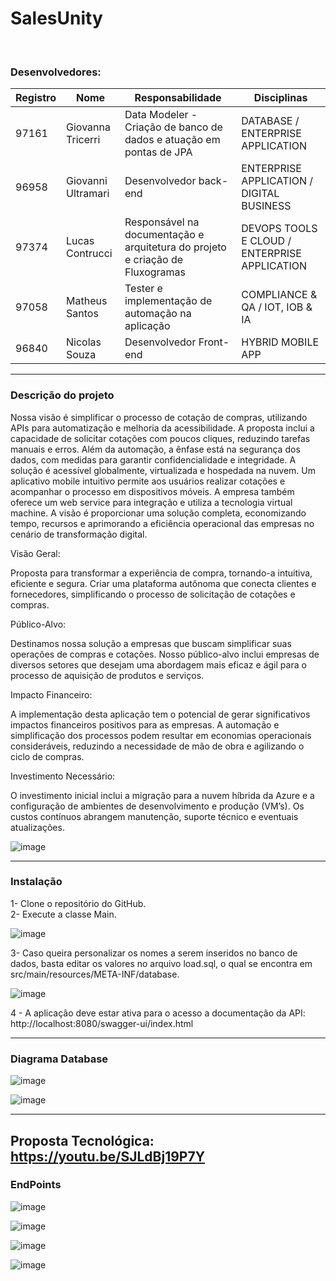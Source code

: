 # SalesUnity

<br>

### Desenvolvedores:
| Registro | Nome  | Responsabilidade | Disciplinas|
| ------------- | ------------- | ------------- | ------------- |
| 97161 | Giovanna Tricerri | Data Modeler - Criação de banco de dados e atuação em pontas de JPA | DATABASE / ENTERPRISE APPLICATION |
| 96958 | Giovanni Ultramari | Desenvolvedor back-end | ENTERPRISE APPLICATION / DIGITAL BUSINESS  |
| 97374 |Lucas Contrucci | Responsável na documentação e arquitetura do projeto e criação de Fluxogramas | DEVOPS TOOLS E CLOUD / ENTERPRISE APPLICATION |
| 97058 | Matheus Santos | Tester e implementação de automação na aplicação | COMPLIANCE & QA /  IOT, IOB & IA |
| 96840 | Nicolas Souza | Desenvolvedor Front-end | HYBRID MOBILE APP |


---

### Descrição do projeto

Nossa visão é simplificar o processo de cotação de compras, utilizando APIs para automatização e melhoria da acessibilidade. A proposta inclui a capacidade de solicitar cotações com poucos cliques, reduzindo tarefas manuais e erros. Além da automação, a ênfase está na segurança dos dados, com medidas para garantir confidencialidade e integridade. A solução é acessível globalmente, virtualizada e hospedada na nuvem. Um aplicativo mobile intuitivo permite aos usuários realizar cotações e acompanhar o processo em dispositivos móveis. A empresa também oferece um web service para integração e utiliza a tecnologia virtual machine. A visão é proporcionar uma solução completa, economizando tempo, recursos e aprimorando a eficiência operacional das empresas no cenário de transformação digital.

Visão Geral:

Proposta para transformar a experiência de compra, tornando-a intuitiva, eficiente e segura. Criar uma plataforma autônoma que conecta clientes e fornecedores, simplificando o processo de solicitação de cotações e compras.


Público-Alvo:

Destinamos nossa solução a empresas que buscam simplificar suas operações de compras e cotações. Nosso público-alvo inclui empresas de diversos setores que desejam uma abordagem mais eficaz e ágil para o processo de aquisição de produtos e serviços.

Impacto Financeiro:

A implementação desta aplicação tem o potencial de gerar significativos impactos financeiros positivos para as empresas. A automação e simplificação dos processos podem resultar em economias operacionais consideráveis, reduzindo a necessidade de mão de obra e agilizando o ciclo de compras.

Investimento Necessário:

O investimento inicial inclui a migração para a nuvem híbrida da Azure e a configuração de ambientes de desenvolvimento e produção (VM’s). Os custos contínuos abrangem manutenção, suporte técnico e eventuais atualizações.

![image](https://github.com/Lucascontrucci/SalesUnity/assets/146679003/746dd785-f0bf-4166-a973-f3c7a37ebe44)


---

### Instalação <br>

1- Clone o repositório do GitHub. <br>
2- Execute a classe Main. <br>

![image](https://github.com/Lucascontrucci/SalesUnity/assets/146679003/43e82884-8d69-4b83-a89d-b93c68b10857)


3- Caso queira personalizar os nomes a serem inseridos no banco de dados, basta editar os valores no arquivo load.sql, o qual se encontra em src/main/resources/META-INF/database. <br>

![image](https://github.com/Lucascontrucci/SalesUnity/assets/146679003/e5c3643f-f2c1-4e95-9335-41f1fe08279b)

4 - A aplicação deve estar ativa para o acesso a documentação da API: http://localhost:8080/swagger-ui/index.html


---


### Diagrama Database <br>

![image](https://github.com/Lucascontrucci/SalesUnity/assets/146679003/f96cc51f-aaf7-4fd6-b6f6-2b7f6464ede9)

![image](https://github.com/Lucascontrucci/SalesUnity/assets/146679003/b158bc0e-0dce-48e1-ba59-268c5278c7d6)



---

Proposta Tecnológica: 
https://youtu.be/SJLdBj19P7Y
---

### EndPoints

![image](https://github.com/Lucascontrucci/SalesUnity/assets/146679003/82a91673-5c29-486e-8eb0-3db9a7143df8)

![image](https://github.com/Lucascontrucci/SalesUnity/assets/146679003/6574d7ea-9b74-4044-9fd0-aa25d4b3bb73)

![image](https://github.com/Lucascontrucci/SalesUnity/assets/146679003/4b780fe8-e6bd-4f4c-b960-0df205ed3c9a)

![image](https://github.com/Lucascontrucci/SalesUnity/assets/146679003/9c6d15c9-80e8-4adb-8aff-351a92bec486)
